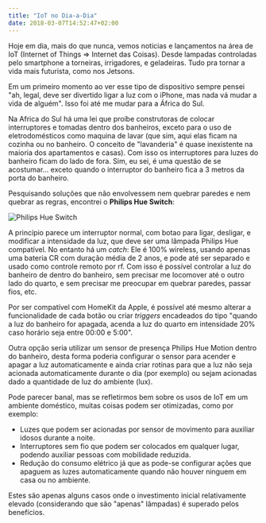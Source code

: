 ```yaml
---
title: "IoT no Dia-a-Dia"
date: 2018-03-07T14:52:47+02:00
---
```


Hoje em dia, mais do que nunca, vemos noticias e lançamentos na área de IoT (Internet of Things => Internet das Coisas). Desde lampadas controladas pelo smartphone a torneiras, irrigadores, e geladeiras. Tudo pra tornar a vida mais futurista, como nos Jetsons.

Em um primeiro momento ao ver esse tipo de dispositivo sempre pensei "ah, legal, deve ser divertido ligar a luz com o iPhone, mas nada vá mudar a vida de alguém". Isso foi até me mudar para a África do Sul.

Na Africa do Sul há uma lei que proíbe construtoras de colocar interruptores e tomadas dentro dos banheiros, exceto para o uso de eletrodomésticos como maquina de lavar (que sim, aqui elas ficam na cozinha ou no banheiro. O conceito de "lavanderia" é quase inexistente na maioria dos apartamentos e casas). Com isso os interruptores para luzes do banheiro ficam do lado de fora. Sim, eu sei, é uma questão de se acostumar... exceto quando o interruptor do banheiro fica a 3 metros da porta do banheiro.

Pesquisando soluções que não envolvessem nem quebrar paredes e nem quebrar as regras, encontrei o **Philips Hue Switch**:

![Philips Hue Switch](https://s3-eu-west-1.amazonaws.com/jefersonsantos-blog/2018/03/philips_hue_switch.jpg)

A princípio parece um interruptor normal, com botao para ligar, desligar, e modificar a intensidade da luz, que deve ser uma lâmpada Philips Hue compatível. No entanto há um _catch_: Ele é 100% wireless, usando apenas uma bateria CR com duração média de 2 anos, e pode até ser separado e usado como controle remoto por rf. Com isso é possível controlar a luz do banheiro de dentro do banheiro, sem precisar me locomover até o outro lado do quarto, e sem precisar me preocupar em quebrar paredes, passar fios, etc.

Por ser compatível com HomeKit da Apple, é possível até mesmo alterar a funcionalidade de cada botão ou criar _triggers_ encadeados do tipo "quando a luz do banheiro for apagada, acenda a luz do quarto em intensidade 20% caso horário seja entre 00:00 e 5:00".

Outra opção seria utilizar um sensor de presença Philips Hue Motion dentro do banheiro, desta forma poderia configurar o sensor para acender e apagar a luz automaticamente e ainda criar rotinas para que a luz não seja acionada automaticamente durante o dia (por exemplo) ou sejam acionadas dado a quantidade de luz do ambiente (lux).

Pode parecer banal, mas se refletirmos bem sobre os usos de IoT em um ambiente doméstico, muitas coisas podem ser otimizadas, como por exemplo:

- Luzes que podem ser acionadas por sensor de movimento para auxiliar idosos durante a noite.
- Interruptores sem fio que podem ser colocados em qualquer lugar, podendo auxiliar pessoas com mobilidade reduzida.
- Redução do consumo elétrico já que as pode-se configurar ações que apaguem as luzes automaticamente quando não houver ninguem em casa ou no ambiente.

Estes são apenas alguns casos onde o investimento inicial relativamente elevado (considerando que são "apenas" lâmpadas) é superado pelos benefícios.
